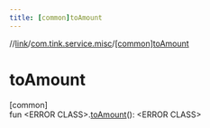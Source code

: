```yaml
---
title: [common]toAmount
---
```

//[link](../../index.html)/[com.tink.service.misc](index.html)/[[common]toAmount]([common]to-amount.html)



# toAmount



[common]\
fun &lt;ERROR CLASS&gt;.[toAmount]([common]to-amount.html)(): &lt;ERROR CLASS&gt;




